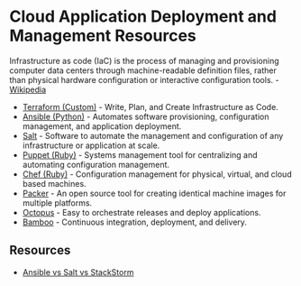 # Cloud Application Deployment and Management Resources

Infrastructure as code (IaC) is the process of managing and provisioning computer data centers through machine-readable definition files, rather than physical hardware configuration or interactive configuration tools. - [Wikipedia](https://en.wikipedia.org/wiki/Infrastructure_as_Code)

* [Terraform (Custom)](https://www.terraform.io/) - Write, Plan, and Create Infrastructure as Code.
* [Ansible (Python)](https://www.ansible.com/) - Automates software provisioning, configuration management, and application deployment.
* [Salt](https://github.com/saltstack/salt) - Software to automate the management and configuration of any infrastructure or application at scale.
* [Puppet (Ruby)](https://puppet.com/) - Systems management tool for centralizing and automating configuration management.
* [Chef (Ruby)](https://www.chef.io/) - Configuration management for physical, virtual, and cloud based machines.
* [Packer](https://www.packer.io/) - An open source tool for creating identical machine images for multiple platforms.
* [Octopus](https://octopus.com/) - Easy to orchestrate releases and deploy applications.
* [Bamboo](https://www.atlassian.com/software/bamboo) - Continuous integration, deployment, and delivery.

## Resources

* [Ansible vs Salt vs StackStorm](https://medium.com/@anthonypjshaw/ansible-v-s-salt-saltstack-v-s-stackstorm-3d8f57149368)
